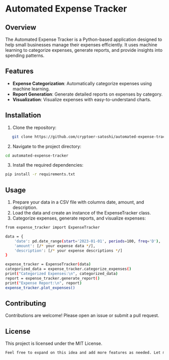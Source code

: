 # Automated Expense Tracker

## Overview
The Automated Expense Tracker is a Python-based application designed to help small businesses manage their expenses efficiently. It uses machine learning to categorize expenses, generate reports, and provide insights into spending patterns.

## Features
- **Expense Categorization**: Automatically categorize expenses using machine learning.
- **Report Generation**: Generate detailed reports on expenses by category.
- **Visualization**: Visualize expenses with easy-to-understand charts.

## Installation
1. Clone the repository:
```bash
   git clone https://github.com/cryptoer-satoshi/automated-expense-tracker.git
```
2. Navigate to the project directory:
```bash
cd automated-expense-tracker
```
3. Install the required dependencies:
```bash
pip install -r requirements.txt
```
## Usage
1. Prepare your data in a CSV file with columns date, amount, and description.
2. Load the data and create an instance of the ExpenseTracker class.
3. Categorize expenses, generate reports, and visualize expenses:
```bash 
from expense_tracker import ExpenseTracker

data = {
    'date': pd.date_range(start='2023-01-01', periods=100, freq='D'),
    'amount': [/* your expense data */],
    'description': [/* your expense descriptions */]
}

expense_tracker = ExpenseTracker(data)
categorized_data = expense_tracker.categorize_expenses()
print("Categorized Expenses:\n", categorized_data)
report = expense_tracker.generate_report()
print("Expense Report:\n", report)
expense_tracker.plot_expenses()
```
## Contributing
Contributions are welcome! Please open an issue or submit a pull request.

## License
This project is licensed under the MIT License.

```bash
Feel free to expand on this idea and add more features as needed. Let me know if you need any further assistance! 😊
```
